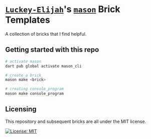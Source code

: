# [`Luckey-Elijah`][me]'s [`mason`][mason] Brick Templates

A collection of bricks that I find helpful.

## Getting started with this repo

```sh
# activate mason
dart pub global activate mason_cli

# create a brick
mason make <brick>

# creating console_program
mason make console_program
```

## Licensing

This repository and subsequent bricks are all under the MIT license.

[![License: MIT][license_badge]][license_link]


[me]: https://github.com/Luckey-Elijah
[mason]: https://github.com/felangel/mason
[license_badge]: https://img.shields.io/badge/license-MIT-blue.svg
[license_link]: https://opensource.org/licenses/MIT


